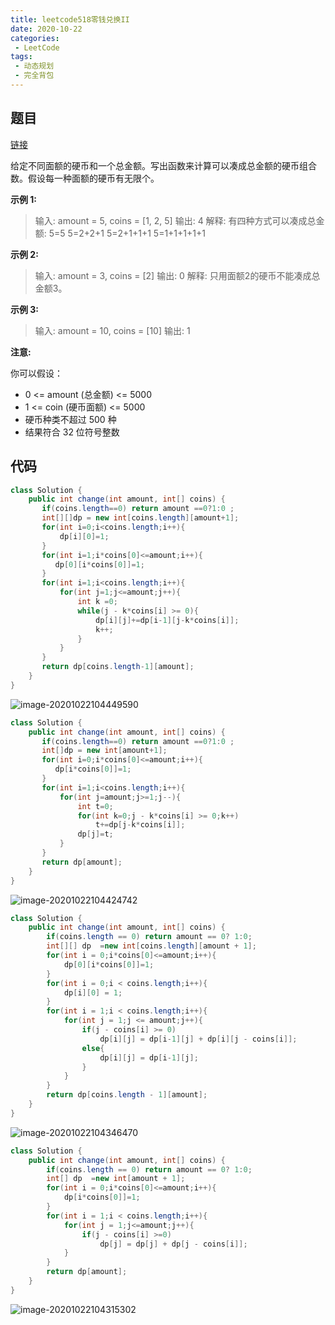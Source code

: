 ```yaml
---
title: leetcode518零钱兑换II
date: 2020-10-22
categories:
 - LeetCode
tags:
 - 动态规划
 - 完全背包
---
```








## 题目

[链接](https://leetcode-cn.com/problems/coin-change-2)

给定不同面额的硬币和一个总金额。写出函数来计算可以凑成总金额的硬币组合数。假设每一种面额的硬币有无限个。 



**示例 1:**

> 输入: amount = 5, coins = [1, 2, 5]
> 输出: 4
> 解释: 有四种方式可以凑成总金额:
> 5=5
> 5=2+2+1
> 5=2+1+1+1
> 5=1+1+1+1+1

**示例 2:**

> 输入: amount = 3, coins = [2]
> 输出: 0
> 解释: 只用面额2的硬币不能凑成总金额3。

**示例 3:**

> 输入: amount = 10, coins = [10] 
> 输出: 1

 

**注意:**

你可以假设：

- 0 <= amount (总金额) <= 5000
- 1 <= coin (硬币面额) <= 5000
- 硬币种类不超过 500 种
- 结果符合 32 位符号整数



## 代码



```java
class Solution {
    public int change(int amount, int[] coins) {
       if(coins.length==0) return amount ==0?1:0 ;
       int[][]dp = new int[coins.length][amount+1];
       for(int i=0;i<coins.length;i++){
           dp[i][0]=1;
       }
       for(int i=1;i*coins[0]<=amount;i++){
          dp[0][i*coins[0]]=1;
       }
       for(int i=1;i<coins.length;i++){
           for(int j=1;j<=amount;j++){
               int k =0;
               while(j - k*coins[i] >= 0){
                   dp[i][j]+=dp[i-1][j-k*coins[i]];
                   k++;
               }
           }
       }
       return dp[coins.length-1][amount];
    }
}
```



![image-20201022104449590](https://gitee.com/KingJzt/myblog-image-bed/raw/master/image-20201022104449590.png)





```java
class Solution {
    public int change(int amount, int[] coins) {
       if(coins.length==0) return amount ==0?1:0 ;
       int[]dp = new int[amount+1];
       for(int i=0;i*coins[0]<=amount;i++){
          dp[i*coins[0]]=1;
       }
       for(int i=1;i<coins.length;i++){
           for(int j=amount;j>=1;j--){
               int t=0;
               for(int k=0;j - k*coins[i] >= 0;k++)
                   t+=dp[j-k*coins[i]];
               dp[j]=t;
           }
       }
       return dp[amount];
    }
}
```

![image-20201022104424742](https://gitee.com/KingJzt/myblog-image-bed/raw/master/image-20201022104424742.png)





```java
class Solution {
    public int change(int amount, int[] coins) {
        if(coins.length == 0) return amount == 0? 1:0;
        int[][] dp  =new int[coins.length][amount + 1];
        for(int i = 0;i*coins[0]<=amount;i++){
            dp[0][i*coins[0]]=1;
        }
        for(int i = 0;i < coins.length;i++){
            dp[i][0] = 1;
        }
        for(int i = 1;i < coins.length;i++){
            for(int j = 1;j <= amount;j++){
                if(j - coins[i] >= 0)
                    dp[i][j] = dp[i-1][j] + dp[i][j - coins[i]];
                else{
                    dp[i][j] = dp[i-1][j];
                }
            }
        }
        return dp[coins.length - 1][amount];
    }
}
```



![image-20201022104346470](https://gitee.com/KingJzt/myblog-image-bed/raw/master/image-20201022104346470.png)





```java
class Solution {
    public int change(int amount, int[] coins) {
        if(coins.length == 0) return amount == 0? 1:0;
        int[] dp  =new int[amount + 1];
        for(int i = 0;i*coins[0]<=amount;i++){
            dp[i*coins[0]]=1;
        }
        for(int i = 1;i < coins.length;i++){
            for(int j = 1;j<=amount;j++){
                if(j - coins[i] >=0)
                    dp[j] = dp[j] + dp[j - coins[i]];
            }
        }
        return dp[amount];
    }
}
```

![image-20201022104315302](https://gitee.com/KingJzt/myblog-image-bed/raw/master/image-20201022104315302.png)